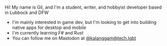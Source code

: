 Hi! My name is Gil, and I'm a student, writer, and hobbyist developer based in Lubbock and DFW
- I'm mainly interested in game dev, but I'm looking to get into building native apps for desktop and mobile
- I'm currently learning F# and Rust
- You can follow me on Mastodon at [@kalanggam@tech.lgbt](https://tech.lgbt/@kalanggam)

<!---
kalanggam/kalanggam is a ✨ special ✨ repository because its `README.md` (this file) appears on your GitHub profile.
You can click the Preview link to take a look at your changes.
--->
